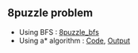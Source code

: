 ## 8puzzle problem

* Using BFS : [8puzzle_bfs](8puzzle_bfs.ipynb)
* Using a* algorithm : [ Code](8puzzle.py), [ Output](8_puzzle.pdf)
